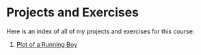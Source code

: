 # Projects and Exercises

Here is an index of all of my projects and exercises for this course:

1. [Plot of a Running Boy](https://beccagurysh.github.io/assignments/path_of_running_boy.md)


